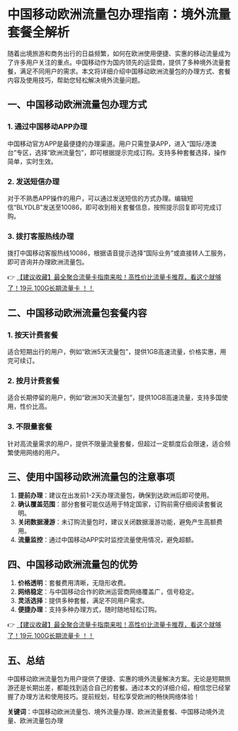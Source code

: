 # 中国移动欧洲流量包办理指南：境外流量套餐全解析

随着出境旅游和商务出行的日益频繁，如何在欧洲使用便捷、实惠的移动流量成为了许多用户关注的重点。中国移动作为国内领先的运营商，提供了多种境外流量套餐，满足不同用户的需求。本文将详细介绍中国移动欧洲流量包的办理方式、套餐内容及使用技巧，帮助您轻松解决境外流量问题。

## 一、中国移动欧洲流量包办理方式

### 1. 通过中国移动APP办理  
中国移动官方APP是最便捷的办理渠道。用户只需登录APP，进入“国际/港澳台”专区，选择“欧洲流量包”，即可根据提示完成订购。支持多种套餐选择，操作简单，实时生效。

### 2. 发送短信办理  
对于不熟悉APP操作的用户，可以通过发送短信的方式办理。编辑短信“BLYDLB”发送至10086，即可收到相关套餐信息，按照提示回复即可完成订购。

### 3. 拨打客服热线办理  
拨打中国移动客服热线10086，根据语音提示选择“国际业务”或直接转人工服务，即可咨询并办理欧洲流量包。

👉 [【建议收藏】最全聚合流量卡指南来啦！高性价比流量卡推荐，看这个就够了！19元 100G长期流量卡 ！！](https://bit.ly/Liuliangka)

## 二、中国移动欧洲流量包套餐内容

### 1. 按天计费套餐  
适合短期出行的用户，例如“欧洲5天流量包”，提供1GB高速流量，价格实惠，用完可续订。

### 2. 按月计费套餐  
适合长期停留的用户，例如“欧洲30天流量包”，提供10GB高速流量，支持多国使用，性价比高。

### 3. 不限量套餐  
针对高流量需求的用户，提供不限量流量套餐，但超过一定额度后会限速，适合频繁使用网络的用户。

## 三、使用中国移动欧洲流量包的注意事项

1. **提前办理**：建议在出发前1-2天办理流量包，确保到达欧洲后即可使用。  
2. **确认覆盖范围**：部分套餐可能仅适用于特定国家，订购前需仔细阅读套餐说明。  
3. **关闭数据漫游**：未订购流量包时，建议关闭数据漫游功能，避免产生高额费用。  
4. **流量监控**：通过中国移动APP实时监控流量使用情况，避免超额。

## 四、中国移动欧洲流量包的优势

1. **价格透明**：套餐费用清晰，无隐形收费。  
2. **网络稳定**：与中国移动合作的欧洲运营商网络覆盖广，信号稳定。  
3. **灵活选择**：提供多种套餐，满足不同用户需求。  
4. **便捷办理**：支持多种办理方式，随时随地轻松订购。

👉 [【建议收藏】最全聚合流量卡指南来啦！高性价比流量卡推荐，看这个就够了！19元 100G长期流量卡 ！！](https://bit.ly/Liuliangka)

## 五、总结

中国移动欧洲流量包为用户提供了便捷、实惠的境外流量解决方案。无论是短期旅游还是长期出差，都能找到适合自己的套餐。通过本文的详细介绍，相信您已经掌握了办理方法和使用技巧。提前规划，轻松享受欧洲的畅快网络体验！

**关键词**：中国移动欧洲流量包、境外流量办理、欧洲流量套餐、中国移动境外流量、欧洲流量包办理